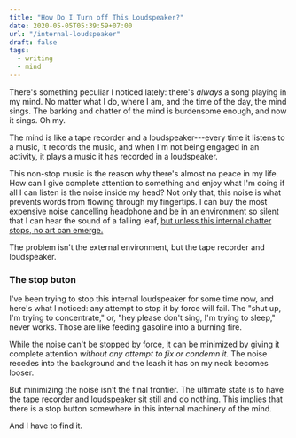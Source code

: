 ```yaml
---
title: "How Do I Turn off This Loudspeaker?"
date: 2020-05-05T05:39:59+07:00
url: "/internal-loudspeaker"
draft: false
tags:
  - writing
  - mind
---
```


There's something peculiar I noticed lately: there's _always_ a song playing in my mind. No matter what I do, where I am, and the time of the day, the mind sings. The barking and chatter of the mind is burdensome enough, and now it sings. Oh my.

The mind is like a tape recorder and a loudspeaker---every time it listens to a music, it records the music, and when I'm not being engaged in an activity, it plays a music it has recorded in a loudspeaker.

This non-stop music is the reason why there's almost no peace in my life. How can I give complete attention to something and enjoy what I'm doing if all I can listen is the noise inside my head? Not only that, this noise is what prevents words from flowing through my fingertips. I can buy the most expensive noise cancelling headphone and be in an environment so silent that I can hear the sound of a falling leaf, [but unless this internal chatter stops, no art can emerge.](/butterfly-tornado)

The problem isn't the external environment, but the tape recorder and loudspeaker.

### The stop buton

I've been trying to stop this internal loudspeaker for some time now, and here's what I noticed: any attempt to stop it by force will fail. The "shut up, I'm trying to concentrate," or, "hey please don't sing, I'm trying to sleep," never works. Those are like feeding gasoline into a burning fire.

While the noise can't be stopped by force, it can be minimized by giving it complete attention _without any attempt to fix or condemn it._ The noise recedes into the background and the leash it has on my neck becomes looser.

But minimizing the noise isn't the final frontier. The ultimate state is to have the tape recorder and loudspeaker sit still and do nothing. This implies that there is a stop button somewhere in this internal machinery of the mind.

And I have to find it.
